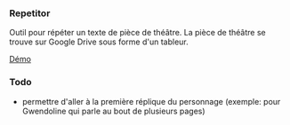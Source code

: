 ### Repetitor

Outil pour répéter un texte de pièce de théâtre.
La pièce de théâtre se trouve sur Google Drive sous forme d'un tableur.

[Démo](http://pom421.github.io/CodingChallenges/Repetitor/)

### Todo

- permettre d'aller à la première réplique du personnage (exemple: pour Gwendoline qui parle au bout de plusieurs pages)